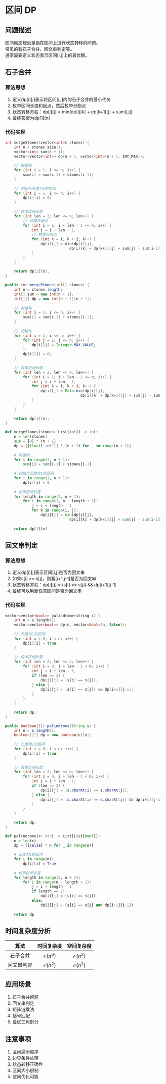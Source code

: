 # 区间 DP

## 问题描述

区间动态规划是指在区间上进行状态转移的问题。  
常见的有石子合并、回文串判定等。  
通常需要定义状态表示区间[i,j]上的最优解。

## 石子合并

### 算法思想
1. 定义dp[i][j]表示将区间[i,j]内的石子合并的最小代价
2. 枚举区间长度和起点，然后枚举分割点
3. 状态转移方程：dp[i][j] = min(dp[i][k] + dp[k+1][j] + sum[i,j])
4. 最终答案为dp[1][n]

### 代码实现

``` c++ []
int mergeStones(vector<int>& stones) {
    int n = stones.size();
    vector<int> sum(n + 1);
    vector<vector<int>> dp(n + 1, vector<int>(n + 1, INT_MAX));
    
    // 前缀和
    for (int i = 1; i <= n; i++) {
        sum[i] = sum[i-1] + stones[i-1];
    }
    
    // 初始化长度为1的区间
    for (int i = 1; i <= n; i++) {
        dp[i][i] = 0;
    }
    
    // 枚举区间长度
    for (int len = 2; len <= n; len++) {
        // 枚举左端点
        for (int i = 1; i + len - 1 <= n; i++) {
            int j = i + len - 1;
            // 枚举分割点
            for (int k = i; k < j; k++) {
                dp[i][j] = min(dp[i][j], 
                             dp[i][k] + dp[k+1][j] + sum[j] - sum[i-1]);
            }
        }
    }
    
    return dp[1][n];
}
```

``` java []
public int mergeStones(int[] stones) {
    int n = stones.length;
    int[] sum = new int[n + 1];
    int[][] dp = new int[n + 1][n + 1];
    
    // 前缀和
    for (int i = 1; i <= n; i++) {
        sum[i] = sum[i-1] + stones[i-1];
    }
    
    // 初始化
    for (int i = 1; i <= n; i++) {
        for (int j = 1; j <= n; j++) {
            dp[i][j] = Integer.MAX_VALUE;
        }
        dp[i][i] = 0;
    }
    
    // 枚举区间长度
    for (int len = 2; len <= n; len++) {
        for (int i = 1; i + len - 1 <= n; i++) {
            int j = i + len - 1;
            for (int k = i; k < j; k++) {
                dp[i][j] = Math.min(dp[i][j], 
                                  dp[i][k] + dp[k+1][j] + sum[j] - sum[i-1]);
            }
        }
    }
    
    return dp[1][n];
}
```

``` python []
def mergeStones(stones: List[int]) -> int:
    n = len(stones)
    sum = [0] * (n + 1)
    dp = [[float('inf')] * (n + 1) for _ in range(n + 1)]
    
    # 前缀和
    for i in range(1, n + 1):
        sum[i] = sum[i-1] + stones[i-1]
    
    # 初始化长度为1的区间
    for i in range(1, n + 1):
        dp[i][i] = 0
    
    # 枚举区间长度
    for length in range(2, n + 1):
        for i in range(1, n - length + 2):
            j = i + length - 1
            for k in range(i, j):
                dp[i][j] = min(dp[i][j], 
                             dp[i][k] + dp[k+1][j] + sum[j] - sum[i-1])
    
    return dp[1][n]
```

## 回文串判定

### 算法思想
1. 定义dp[i][j]表示区间[i,j]是否为回文串
2. 如果s[i] == s[j]，则看[i+1,j-1]是否为回文串
3. 状态转移方程：dp[i][j] = (s[i] == s[j]) && dp[i+1][j-1]
4. 最终可以判断任意区间是否为回文串

### 代码实现

``` c++ []
vector<vector<bool>> palindrome(string s) {
    int n = s.length();
    vector<vector<bool>> dp(n, vector<bool>(n, false));
    
    // 长度为1的区间
    for (int i = 0; i < n; i++) {
        dp[i][i] = true;
    }
    
    // 枚举区间长度
    for (int len = 2; len <= n; len++) {
        for (int i = 0; i + len - 1 < n; i++) {
            int j = i + len - 1;
            if (len == 2) {
                dp[i][j] = (s[i] == s[j]);
            } else {
                dp[i][j] = (s[i] == s[j]) && dp[i+1][j-1];
            }
        }
    }
    
    return dp;
}
```

``` java []
public boolean[][] palindrome(String s) {
    int n = s.length();
    boolean[][] dp = new boolean[n][n];
    
    // 长度为1的区间
    for (int i = 0; i < n; i++) {
        dp[i][i] = true;
    }
    
    // 枚举区间长度
    for (int len = 2; len <= n; len++) {
        for (int i = 0; i + len - 1 < n; i++) {
            int j = i + len - 1;
            if (len == 2) {
                dp[i][j] = (s.charAt(i) == s.charAt(j));
            } else {
                dp[i][j] = (s.charAt(i) == s.charAt(j)) && dp[i+1][j-1];
            }
        }
    }
    
    return dp;
}
```

``` python []
def palindrome(s: str) -> List[List[bool]]:
    n = len(s)
    dp = [[False] * n for _ in range(n)]
    
    # 长度为1的区间
    for i in range(n):
        dp[i][i] = True
    
    # 枚举区间长度
    for length in range(2, n + 1):
        for i in range(n - length + 1):
            j = i + length - 1
            if length == 2:
                dp[i][j] = (s[i] == s[j])
            else:
                dp[i][j] = (s[i] == s[j] and dp[i+1][j-1])
    
    return dp
```

## 时间复杂度分析

|算法|时间复杂度|空间复杂度|
|:-:|:-:|:-:|
|石子合并|$\mathcal{O}(n^3)$|$\mathcal{O}(n^2)$|
|回文串判定|$\mathcal{O}(n^2)$|$\mathcal{O}(n^2)$|

## 应用场景

1. 石子合并问题
2. 回文串判定
3. 矩阵链乘法
4. 括号匹配
5. 最优三角剖分

## 注意事项

1. 区间遍历顺序
2. 边界条件处理
3. 状态转移正确性
4. 区间大小限制
5. 空间优化可能


